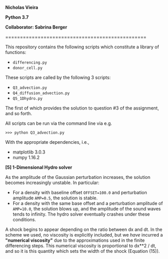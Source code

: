 

**Nicholas Vieira**

**Python 3.7**

**Collaborator: Sabrina Berger**

================================================

This repository contains the following scripts which constitute a library of
functions:
- ```differencing.py```
- ```donor_cell.py```

These scripts are called by the following 3 scripts:
- ```Q3_advection.py```
- ```Q4_diffusion_advection.py```
- ```Q5_1Dhydro.py```

The first of which provides the solution to question #3 of the assignment, and so 
forth. 

All scripts can be run via the command line via e.g. 

	>>> python Q3_advection.py

With the appropriate dependencies, i.e., 
- matplotlib                3.0.3
- numpy                     1.16.2


**[5] 1-Dimensional Hydro solver**

As the amplitude of the Gaussian perturbation increases, the solution becomes 
increasingly unstable. In particular:
- For a density with baseline offset ```OFFSET=100.0``` and perturbation 
  amplitude ```AMP=0.5```, the solution is stable.
- For a density with the same base offset and a perturbation amplitude of 
  ```AMP=10.0```, the solution blows up, and the amplitude of the sound waves 
  tends to infinity. The hydro solver eventually crashes under these conditions.

A shock begins to appear depending on the ratio between dx and dt. In the scheme 
we used, no viscosity is explicitly included, but we *have* incurred a 
**"numerical viscosity"** due to the approximations used in the finite differencing
steps. This numerical viscosity is proportional to dx**2 / dt, and so it is this 
quantity which sets the width of the shock (Equation (15)). 
